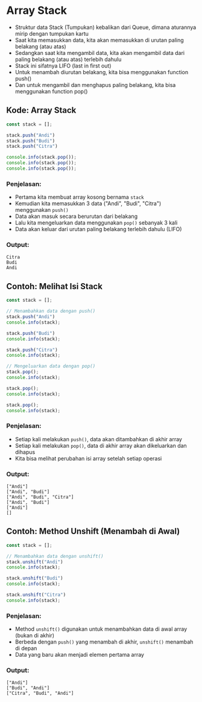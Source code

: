# Array Stack

- Struktur data Stack (Tumpukan) kebalikan dari Queue, dimana aturannya mirip dengan tumpukan kartu
- Saat kita memasukkan data, kita akan memasukkan di urutan paling belakang (atau atas)
- Sedangkan saat kita mengambil data, kita akan mengambil data dari paling belakang (atau atas) terlebih dahulu
- Stack ini sifatnya LIFO (last in first out)
- Untuk menambah diurutan belakang, kita bisa menggunakan function push()
- Dan untuk mengambil dan menghapus paling belakang, kita bisa menggunakan function pop()

## Kode: Array Stack

```javascript
const stack = [];

stack.push("Andi")
stack.push("Budi")
stack.push("Citra")

console.info(stack.pop());
console.info(stack.pop());
console.info(stack.pop());
```

### Penjelasan:
- Pertama kita membuat array kosong bernama `stack`
- Kemudian kita memasukkan 3 data ("Andi", "Budi", "Citra") menggunakan `push()` 
- Data akan masuk secara berurutan dari belakang
- Lalu kita mengeluarkan data menggunakan `pop()` sebanyak 3 kali
- Data akan keluar dari urutan paling belakang terlebih dahulu (LIFO)

### Output:
```
Citra
Budi
Andi
```

## Contoh: Melihat Isi Stack

```javascript
const stack = [];

// Menambahkan data dengan push()
stack.push("Andi")
console.info(stack);

stack.push("Budi")
console.info(stack);

stack.push("Citra")
console.info(stack);

// Mengeluarkan data dengan pop()
stack.pop();
console.info(stack);

stack.pop();
console.info(stack);

stack.pop();
console.info(stack);
```

### Penjelasan:
- Setiap kali melakukan `push()`, data akan ditambahkan di akhir array
- Setiap kali melakukan `pop()`, data di akhir array akan dikeluarkan dan dihapus
- Kita bisa melihat perubahan isi array setelah setiap operasi

### Output:
```
["Andi"]
["Andi", "Budi"]
["Andi", "Budi", "Citra"]
["Andi", "Budi"]
["Andi"]
[]
```

## Contoh: Method Unshift (Menambah di Awal)

```javascript
const stack = [];

// Menambahkan data dengan unshift()
stack.unshift("Andi")
console.info(stack);

stack.unshift("Budi")
console.info(stack);

stack.unshift("Citra")
console.info(stack);
```

### Penjelasan:
- Method `unshift()` digunakan untuk menambahkan data di awal array (bukan di akhir)
- Berbeda dengan `push()` yang menambah di akhir, `unshift()` menambah di depan
- Data yang baru akan menjadi elemen pertama array

### Output:
```
["Andi"]
["Budi", "Andi"]
["Citra", "Budi", "Andi"]
```
